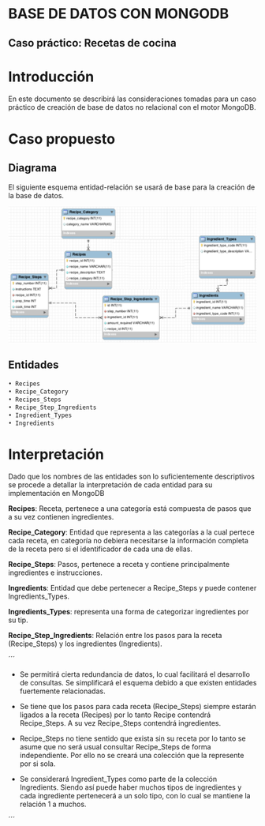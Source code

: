 # BASE DE DATOS CON MONGODB 
## Caso práctico: Recetas de cocina

# Introducción

En este documento se describirá las consideraciones tomadas para un caso práctico de creación de base de datos no relacional con el motor MongoDB. 

# Caso propuesto
## Diagrama

El siguiente esquema entidad-relación se usará de base para la creación de la base de datos.

![diagrama](/diagrama.png)

## Entidades

    • Recipes
    • Recipe_Category
    • Recipes_Steps
    • Recipe_Step_Ingredients
    • Ingredient_Types
    • Ingredients

# Interpretación

Dado que los nombres de las entidades son lo suficientemente descriptivos se procede a detallar la interpretación de cada entidad para su implementación en MongoDB

**Recipes**: Receta, pertenece a una categoría está compuesta de pasos que a su vez contienen ingredientes.

**Recipe_Category**: Entidad que representa a las categorías a la cual pertece cada receta, en categoría no debiera necesitarse la información completa de la receta pero si el identificador de cada una de ellas.

**Recipe_Steps**: Pasos, pertenece a receta y contiene principalmente ingredientes e instrucciones.

**Ingredients**: Entidad que debe pertenecer a Recipe_Steps y puede contener Ingredients_Types.

**Ingredients_Types**: representa una forma de categorizar ingredientes por su tip.

**Recipe_Step_Ingredients**: Relación entre los pasos para la receta (Recipe_Steps) y los ingredientes (Ingredients).

´´´

- Se permitirá cierta redundancia de datos, lo cual facilitará el desarrollo de consultas. Se simplificará el esquema debido a que existen entidades fuertemente relacionadas.

- Se tiene que los pasos para cada receta (Recipe_Steps) siempre estarán ligados a la receta (Recipes) por lo tanto Recipe contendrá Recipe_Steps. A su vez Recipe_Steps contendrá ingredientes. 

- Recipe_Steps no tiene sentido que exista sin su receta por lo tanto se asume que no será usual consultar Recipe_Steps de forma independiente. Por ello no se creará una colección que la represente por si sola.

- Se considerará Ingredient_Types como parte de la colección Ingredients. Siendo así puede haber muchos tipos de ingredientes y cada ingrediente pertenecerá a un solo tipo, con lo cual se mantiene la relación 1 a muchos.

´´´
